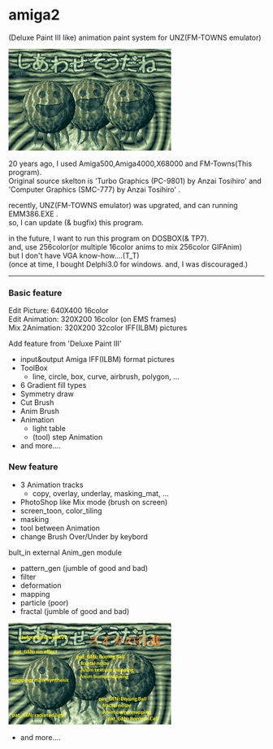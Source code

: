 # amiga2
 (Deluxe Paint III like) animation paint system for UNZ(FM-TOWNS emulator) 

![スイカの行進](https://github.com/clouddan4/amiga2/blob/master/SUIKA.gif)

20 years ago, I used Amiga500,Amiga4000,X68000 and FM-Towns(This program).  
Original source skelton is 'Turbo Graphics (PC-9801) by Anzai Tosihiro' and  
 'Computer Graphics (SMC-777) by Anzai Tosihiro' .  

recently, UNZ(FM-TOWNS emulator) was upgrated, and can running EMM386.EXE .  
so, I can update (& bugfix) this program.   

in the future, I want to run this program on DOSBOX(& TP7).  
 and, use 256color(or multiple 16color anims to mix 256color GIFAnim)  
 but I don't have VGA know-how....(T_T)  
(once at time, I bought Delphi3.0 for windows. and, I was discouraged.)

---

### Basic feature
Edit Picture:   640X400 16color  
Edit Animation: 320X200 16color (on EMS frames)  
Mix 2Animation: 320X200 32color IFF(ILBM) pictures  

Add feature from 'Deluxe Paint III'  
- input&output Amiga IFF(ILBM) format pictures  
- ToolBox  
	- line, circle, box, curve, airbrush, polygon, ...  
- 6 Gradient fill types  
- Symmetry draw  
- Cut Brush  
- Anim Brush  
- Animation  
	- light table  
	- (tool) step Animation  
- and more....  

### New feature
- 3 Animation tracks  
	- copy, overlay, underlay, masking_mat, ...  
- PhotoShop like Mix mode (brush on screen)  
- screen_toon, color_tiling  
- masking  
- tool between Animation  
- change Brush Over/Under by keybord  

bult_in external Anim_gen module
- pattern_gen (jumble of good and bad)
- filter
- deformation
- mapping
- particle (poor)
- fractal (jumble of good and bad)

![スイカの行進](https://github.com/clouddan4/amiga2/blob/master/SUIKA.png)

- and more....  



